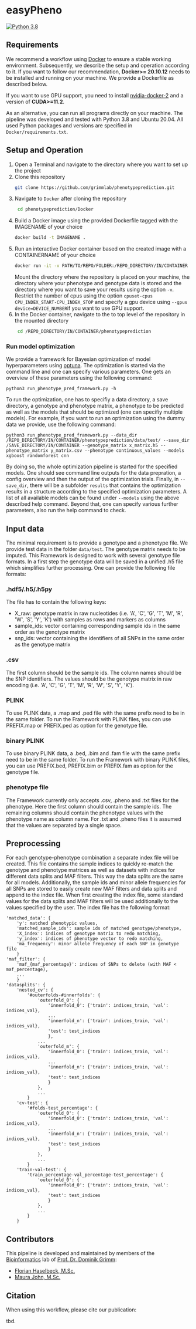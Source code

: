 # easyPheno

[![Python 3.8](https://img.shields.io/badge/Python-3.8-3776AB)](https://www.python.org/downloads/release/python-388/)

## Requirements
We recommend a workflow using [Docker](https://www.docker.com/) to ensure a stable working environment.
Subsequently, we describe the setup and operation according to it. 
If you want to follow our recommendation, **Docker>= 20.10.12** needs to be installed and running on your machine. We provide a Dockerfile as described below.

If you want to use GPU support, you need to install [nvidia-docker-2](https://github.com/NVIDIA/nvidia-docker) and a version of **CUDA>=11.2**.

As an alternative, you can run all programs directly on your machine. 
The pipeline was developed and tested with Python 3.8 and Ubuntu 20.04.
All used Python packages and versions are specified in `Docker/requirements.txt`.

## Setup and Operation
1. Open a Terminal and navigate to the directory where you want to set up the project
2. Clone this repository
    ```bash
    git clone https://github.com/grimmlab/phenotypeprediction.git
    ```
3. Navigate to `Docker` after cloning the repository
   ```bash
    cd phenotypeprediction/Docker
   ```
4. Build a Docker image using the provided Dockerfile tagged with the IMAGENAME of your choice
    ```bash
    docker build -t IMAGENAME .
    ```
5. Run an interactive Docker container based on the created image with a CONTAINERNAME of your choice
    ```bash
    docker run -it -v PATH/TO/REPO/FOLDER:/REPO_DIRECTORY/IN/CONTAINER -v /PATH/TO/DATA/DIRECTORY:/DATA_DIRECTORY/IN/CONTAINER -v /PATH/TO/RESULTS/SAVE/DIRECTORY:/SAVE_DIRECTORY/IN/CONTAINER --cpuset-cpus CPU_INDEX_START-CPU_INDEX_STOP --gpus device=DEVICE_NUMBER --name CONTAINERNAME IMAGENAME
    ```
    Mount the directory where the repository is placed on your machine, the directory where your phenotype and genotype data is stored and the directory where you want to save your results using the option `-v`.
    Restrict the number of cpus using the option `cpuset-cpus CPU_INDEX_START-CPU_INDEX_STOP` and specify a gpu device using `--gpus device=DEVICE_NUMBER`if you want to use GPU support.
6. In the Docker container, navigate to the to top level of the repository in the mounted directory
   ```bash
    cd /REPO_DIRECTORY/IN/CONTAINER/phenotypeprediction
   ```
   
### Run model optimization
We provide a framework for Bayesian optimization of model hyperparameters using [optuna](https://optuna.readthedocs.io/en/stable/). 
The optimization is started via the command line and one can specify various parameters. One gets an overview of these parameters using the following command:

    python3 run_phenotype_pred_framework.py -h

To run the optimization, one has to specifiy a data directory, a save directory, a genotype and phenotype matrix, a phenotype to be predicted as well as the models that should be optimized (one can specifiy multiple models). 
For example, if you want to run an optimization using the dummy data we provide, use the following command:

    python3 run_phenotype_pred_framework.py --data_dir /REPO_DIRECTORY/IN/CONTAINER/phenotypeprediction/data/test/ --save_dir /SAVE_DIRECTORY/IN/CONTAINER --genotype_matrix x_matrix.h5 --phenotype_matrix y_matrix.csv --phenotype continuous_values --models xgboost randomforest cnn

By doing so, the whole optimization pipeline is started for the specified models. One should see command line outputs for the data prepration, a config overview and then the output of the optimization trials. Finally, in `--save_dir`, there will be a subfolder `results` that contains the optimization results in a structure according to the specified optimization parameters.
A list of all available models can be found under `--models` using the above described help command. Beyond that, one can specify various further parameters, also run the help command to check.

## Input data
The minimal requirement is to provide a genotype and a phenotype file. We provide test data in the folder `data/test`. The genotype matrix needs to be imputed.
This Framework is designed to work with several genotype file formats. In a first step the genotype data will be saved 
in a unified .h5 file which simplifies further processing. One can provide the following file formats:

### .hdf5/.h5/.h5py
The file has to contain the following keys:

- X_raw: genotype matrix in raw nucleotides (i.e. 'A', 'C', 'G', 'T', 'M', 'R', 'W', 'S', 'Y', 'K')
        with samples as rows and markers as columns
- sample_ids: vector containing corresponding sample ids in the same order as the genotype matrix
- snp_ids: vector containing the identifiers of all SNPs in the same order as the genotype matrix


### .csv
The first column should be the sample ids. The column names should be the SNP identifiers. The values should be the 
genotype matrix in raw encoding (i.e. 'A', 'C', 'G', 'T', 'M', 'R', 'W', 'S', 'Y', 'K'). 


### PLINK
To use PLINK data, a .map and .ped file with the same prefix need to be in the same folder. 
To run the Framework with PLINK files, you can use PREFIX.map or PREFIX.ped as option for the genotype file.


### binary PLINK
To use binary PLINK data, a .bed, .bim and .fam file with the same prefix need to be in the same folder. 
To run the Framework with binary PLINK files, you can use PREFIX.bed, PREFIX.bim or PREFIX.fam as option for the 
genotype file.

### phenotype file 
The Framework currently only accepts .csv, .pheno and .txt files for the phenotype. Here the first column should contain
the sample ids. The remaining columns should contain the phenotype values with the phenotype name as column name. 
For .txt and .pheno files it is assumed that the values are separated by a single space.

## Preprocessing

For each genotype-phenotype combination a separate index file will be created. This file contains the sample indices to 
quickly re-match the genotype and phenotype matrices as well as datasets with indices for different data splits and MAF 
filters. This way the data splits are the same for all models. Additionally, the sample ids and minor allele frequencies 
for all SNPs are stored to easily create new MAF filters and data splits and append to the index file.
When first creating the index file, some standard values for the data splits and MAF filters will be used additionally 
to the values specified by the user. The index file has the following format:
        
    'matched_data': {
        'y': matched phenotypic values,
        'matched_sample_ids': sample ids of matched genotype/phenotype,
        'X_index': indices of genotype matrix to redo matching,
        'y_index': indices of phenotype vector to redo matching,
        'ma_frequency': minor allele frequency of each SNP in genotype file 
        }
    'maf_filter': {
        'maf_{maf_percentage}': indices of SNPs to delete (with MAF < maf_percentage),
        ...
        }
    'datasplits': {
        'nested_cv': {
            '#outerfolds-#innerfolds': {
                'outerfold_0': {
                    'innerfold_0': {'train': indices_train, 'val': indices_val},
                    ...
                    'innerfold_n': {'train': indices_train, 'val': indices_val},
                    'test': test_indices
                    },
                ...
                'outerfold_m': {
                    'innerfold_0': {'train': indices_train, 'val': indices_val},
                    ...
                    'innerfold_n': {'train': indices_train, 'val': indices_val},
                    'test': test_indices
                    }
                },
                ...
            }
        'cv-test': {
            '#folds-test_percentage': {
                'outerfold_0': {
                    'innerfold_0': {'train': indices_train, 'val': indices_val},
                    ...
                    'innerfold_n': {'train': indices_train, 'val': indices_val},
                    'test': test_indices
                    }
                },
                ...
            }
        'train-val-test': {
            'train_percentage-val_percentage-test_percentage': {
                'outerfold_0': {
                    'innerfold_0': {'train': indices_train, 'val': indices_val},
                    'test': test_indices
                    }
                },
                ...
            }
        }

## Contributors
This pipeline is developed and maintained by members of the [Bioinformatics](https://bit.cs.tum.de) lab of [Prof. Dr. Dominik Grimm](https://bit.cs.tum.de/team/dominik-grimm/):
- [Florian Haselbeck, M.Sc.](https://bit.cs.tum.de/team/florian-haselbeck/)
- [Maura John, M.Sc.](https://bit.cs.tum.de/team/maura-john/)

## Citation
When using this workflow, please cite our publication:

tbd.
